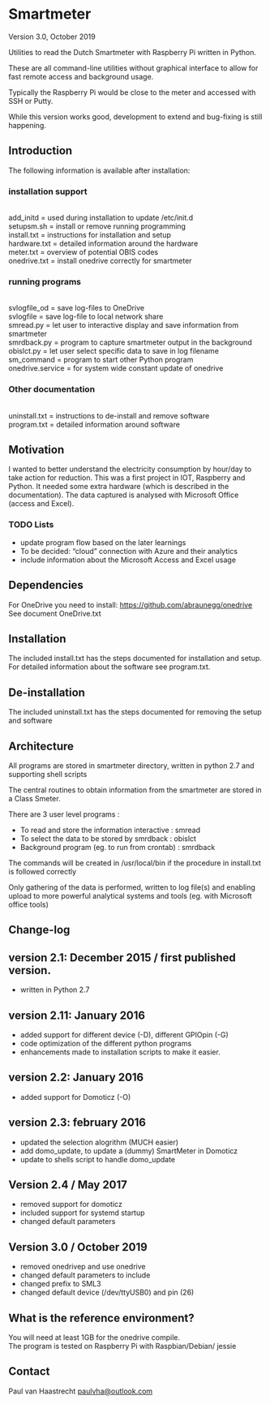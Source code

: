 ﻿# Smartmeter

Version 3.0, October 2019

Utilities to read the Dutch Smartmeter with Raspberry Pi written in Python.

These are all command-line utilities without graphical interface to allow for fast remote access and background usage.

Typically the Raspberry Pi would be close to the meter and accessed with SSH or Putty.

While this version works good, development to extend and bug-fixing is still happening.

## Introduction

The following information is available after installation:
### installation support
<br>add_initd     =  used during installation to update /etc/init.d
<br>setupsm.sh    =  install or remove running programming
<br>install.txt   =  instructions for installation and setup
<br>hardware.txt  =  detailed information around the hardware
<br>meter.txt     =  overview of potential OBIS codes
<br>onedrive.txt  =  install onedrive correctly for smartmeter

### running programs
<br>svlogfile_od  =  save log-files to OneDrive
<br>svlogfile     =  save log-file to local network share
<br>smread.py     =  let user to interactive display and save information from smartmeter
<br>smrdback.py   =  program to capture smartmeter output in the background
<br>obislct.py    =  let user select specific data to save in log filename
<br>sm_command    =  program to start other Python program
<br>onedrive.service = for system wide constant update of onedrive

### Other documentation
<br>uninstall.txt =  instructions to de-install and remove software
<br>program.txt   =  detailed information around software

## Motivation

I wanted to better understand the electricity consumption by hour/day to take
action for reduction.
This was a first project in IOT, Raspberry and Python. It needed some extra
hardware (which is described in the documentation). The data captured is
analysed with Microsoft Office (access and Excel).

### TODO Lists

- update program flow based on the later learnings
- To be decided: “cloud” connection with Azure and their analytics
- include information about the Microsoft Access and Excel usage

## Dependencies

For OneDrive you need to install: https://github.com/abraunegg/onedrive
See document OneDrive.txt

## Installation

The included install.txt has the steps documented for installation and setup.
For detailed information about the software see program.txt.

## De-installation

The included uninstall.txt has the steps documented for removing the setup and software

## Architecture
All programs are stored in smartmeter directory, written in python 2.7 and supporting shell scripts

The central routines to obtain information from the smartmeter are stored in a Class Smeter.

There are 3 user level programs :
- To read and store the information interactive : smread
- To select the data to be stored by smrdback   : obislct
- Background program (eg. to run from crontab)  : smrdback

The commands will be created in /usr/local/bin if the procedure in install.txt is followed correctly

Only gathering of the data is performed, written to log file(s) and enabling upload to
more powerful analytical systems and tools (eg. with Microsoft office tools)

## Change-log

## version 2.1: December 2015 / first published version.
 * written in Python 2.7

## version 2.11: January 2016
 * added support for different device (-D), different GPIOpin (-G)
 * code optimization of the different python programs
 * enhancements made to installation scripts to make it easier.

## version 2.2: January 2016
 * added support for Domoticz (-O)

## version 2.3: february 2016
 * updated the selection alogrithm (MUCH easier)
 * add domo_update, to update a (dummy) SmartMeter in Domoticz
 * update to shells script to handle domo_update

## Version 2.4 / May 2017
 - removed support for domoticz
 - included support for systemd startup
 - changed default parameters

## Version 3.0 / October 2019
 - removed onedrivep and use onedrive
 - changed default parameters to include
 - changed prefix to SML3
 - changed default device (/dev/ttyUSB0) and pin (26)

## What is the reference environment?
You will need at least 1GB for the onedrive compile.
<br>The program is tested on Raspberry Pi with Raspbian/Debian/ jessie

## Contact

Paul van Haastrecht
paulvha@outlook.com
